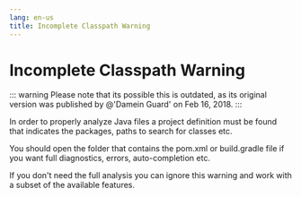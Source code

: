 ```yaml
---
lang: en-us
title: Incomplete Classpath Warning
---
```


# Incomplete Classpath Warning

::: warning
Please note that its possible this is outdated, as its original version was published by @'Damein Guard' on Feb 16, 2018.
:::

In order to properly analyze Java files a project definition must be found that indicates the packages, paths to search for classes etc.

You should open the folder that contains the pom.xml or build.gradle file if you want full diagnostics, errors, auto-completion etc.

If you don't need the full analysis you can ignore this warning and work with a subset of the available features.
